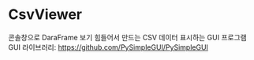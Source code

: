 # CsvViewer
콘솔창으로 DaraFrame 보기 힘들어서 만드는 CSV 데이터 표시하는 GUI 프로그램
    GUI 라이브러리: https://github.com/PySimpleGUI/PySimpleGUI
